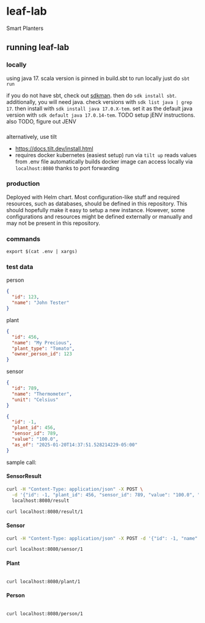 # leaf-lab
Smart Planters

## running leaf-lab

### locally
using java 17. scala version is pinned in build.sbt
to run locally just do `sbt run`

if you do not have sbt, check out [sdkman](https://sdkman.io/).
then do `sdk install sbt`. additionally, you will need java. check versions with `sdk list java | grep 17`. then install with `sdk install java 17.0.X-tem`. 
set it as the default java version with `sdk default java 17.0.14-tem`. TODO setup jENV instructions. also TODO, figure out JENV

### 
alternatively, use tilt
- https://docs.tilt.dev/install.html
- requires docker kubernetes (easiest setup)
run via `tilt up`
reads values from .env file
automatically builds docker image
can access locally via `localhost:8080` thanks to port forwarding

### production
Deployed with Helm chart.
Most configuration-like stuff and required resources, such as databases, should be defined in this repository. 
This should hopefully make it easy to setup a new instance.
However, some configurations and resources might be defined externally or manually and may not be present in this repository.

### commands
`export $(cat .env | xargs)`

### test data

person

```json
{
  "id": 123,
  "name": "John Tester"
}
```

plant
```json
{
  "id": 456,
  "name": "My Precious",
  "plant_type": "Tomato",
  "owner_person_id": 123
}
```

sensor
```json
{
  "id": 789,
  "name": "Thermometer",
  "unit": "Celsius"
}
```

```json
{
  "id": -1,
  "plant_id": 456,
  "sensor_id": 789,
  "value": "100.0",
  "as_of": "2025-01-20T14:37:51.528214229-05:00"
}
```

sample call:

#### SensorResult
```bash
curl -H "Content-Type: application/json" -X POST \
  -d '{"id": -1, "plant_id": 456, "sensor_id": 789, "value": "100.0", "as_of": "2025-01-20T14:37:51.528214229-05:00"}' \
  localhost:8080/result
```

```bash
curl localhost:8080/result/1
```

#### Sensor
```bash
curl -H "Content-Type: application/json" -X POST -d '{"id": -1, "name": "dummy-thermometer", "unit": "celsius"}' localhost:8080/result
```

```bash
curl localhost:8080/sensor/1
```

#### Plant
```bash

```

```bash
curl localhost:8080/plant/1
```

#### Person
```bash

```

```bash
curl localhost:8080/person/1
```